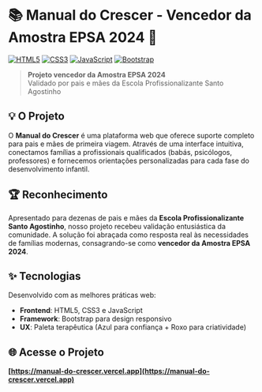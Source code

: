 # 📚 Manual do Crescer - Vencedor da Amostra EPSA 2024 👶

[![HTML5](https://img.shields.io/badge/HTML5-E34F26?style=flat&logo=html5&logoColor=white)](#)
[![CSS3](https://img.shields.io/badge/CSS3-1572B6?style=flat&logo=css3&logoColor=white)](#)
[![JavaScript](https://img.shields.io/badge/JavaScript-F7DF1E?style=flat&logo=javascript&logoColor=black)](#)
[![Bootstrap](https://img.shields.io/badge/Bootstrap-7952B3?style=flat&logo=bootstrap&logoColor=white)](#)

> **Projeto vencedor da Amostra EPSA 2024**  
> Validado por pais e mães da Escola Profissionalizante Santo Agostinho

## 💡 O Projeto
O **Manual do Crescer** é uma plataforma web que oferece suporte completo para pais e mães de primeira viagem. Através de uma interface intuitiva, conectamos famílias a profissionais qualificados (babás, psicólogos, professores) e fornecemos orientações personalizadas para cada fase do desenvolvimento infantil.

## 🏆 Reconhecimento
Apresentado para dezenas de pais e mães da **Escola Profissionalizante Santo Agostinho**, nosso projeto recebeu validação entusiástica da comunidade. A solução foi abraçada como resposta real às necessidades de famílias modernas, consagrando-se como **vencedor da Amostra EPSA 2024**.

## ✨ Tecnologias
Desenvolvido com as melhores práticas web:
- **Frontend**: HTML5, CSS3 e JavaScript
- **Framework**: Bootstrap para design responsivo
- **UX**: Paleta terapêutica (Azul para confiança + Roxo para criatividade)

## 🌐 Acesse o Projeto
**[https://manual-do-crescer.vercel.app](https://manual-do-crescer.vercel.app)**
